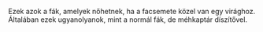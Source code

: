 Ezek azok a fák, amelyek nőhetnek, ha a facsemete közel van egy virághoz. Általában ezek ugyanolyanok, mint a normál fák, de méhkaptár díszítővel.